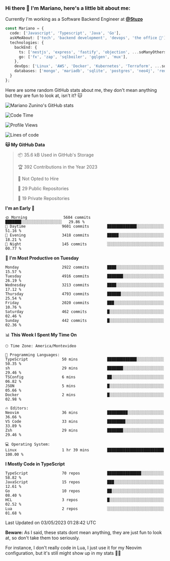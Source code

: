 ### Hi there 👋 I'm Mariano, here's a little bit about me:

Currently I'm working as a Software Backend Engineer at [**@Stuzo**](https://www.stuzo.com/)

```ts
const Mariano = {
  code: ['Javascript', 'Typescript', 'Java', 'Go'],
  askMeAbout: ['tech', 'backend development', 'devops', 'the office 💼'],
  technologies: {
    backEnd: {
      ts: ['nestjs', 'express', 'fastify', 'objection', ...soManyOthersFrameworks],
      go: ['fx', 'zap', 'sqlboiler', 'gqlgen', 'mux'],
    },
    devOps: ['Linux', 'AWS', 'Docker', 'Kubernetes', 'Terraform', ...soManyOthersTools],
    databases: ['mongo', 'mariadb', 'sqlite', 'postgres', 'neo4j', 'redis'],
  }
};
```

Here are some random GitHub stats about me, they don't mean anything but they are fun to look at, isn't it? 🐱

![Mariano Zunino's GitHub stats](https://github-readme-stats.vercel.app/api?username=marianozunino&count_private=true&show_icons=true&theme=radical)

<!--START_SECTION:waka-->
![Code Time](http://img.shields.io/badge/Code%20Time-712%20hrs%2053%20mins-blue)

![Profile Views](http://img.shields.io/badge/Profile%20Views-0-blue)

![Lines of code](https://img.shields.io/badge/From%20Hello%20World%20I%27ve%20Written-7.0%20million%20lines%20of%20code-blue)

**🐱 My GitHub Data** 

> 📦 35.6 kB Used in GitHub's Storage 
 > 
> 🏆 392 Contributions in the Year 2023
 > 
> 🚫 Not Opted to Hire
 > 
> 📜 29 Public Repositories 
 > 
> 🔑 19 Private Repositories 
 > 
**I'm an Early 🐤** 

```text
🌞 Morning                5604 commits        ███████░░░░░░░░░░░░░░░░░░   29.86 % 
🌆 Daytime                9601 commits        █████████████░░░░░░░░░░░░   51.16 % 
🌃 Evening                3418 commits        █████░░░░░░░░░░░░░░░░░░░░   18.21 % 
🌙 Night                  145 commits         ░░░░░░░░░░░░░░░░░░░░░░░░░   00.77 % 
```
📅 **I'm Most Productive on Tuesday** 

```text
Monday                   2922 commits        ████░░░░░░░░░░░░░░░░░░░░░   15.57 % 
Tuesday                  4916 commits        ███████░░░░░░░░░░░░░░░░░░   26.19 % 
Wednesday                3213 commits        ████░░░░░░░░░░░░░░░░░░░░░   17.12 % 
Thursday                 4793 commits        ██████░░░░░░░░░░░░░░░░░░░   25.54 % 
Friday                   2020 commits        ███░░░░░░░░░░░░░░░░░░░░░░   10.76 % 
Saturday                 462 commits         █░░░░░░░░░░░░░░░░░░░░░░░░   02.46 % 
Sunday                   442 commits         █░░░░░░░░░░░░░░░░░░░░░░░░   02.36 % 
```


📊 **This Week I Spent My Time On** 

```text
🕑︎ Time Zone: America/Montevideo

💬 Programming Languages: 
TypeScript               50 mins             █████████████░░░░░░░░░░░░   50.35 % 
sh                       29 mins             ███████░░░░░░░░░░░░░░░░░░   29.46 % 
TSConfig                 6 mins              ██░░░░░░░░░░░░░░░░░░░░░░░   06.82 % 
JSON                     5 mins              █░░░░░░░░░░░░░░░░░░░░░░░░   05.66 % 
Docker                   2 mins              █░░░░░░░░░░░░░░░░░░░░░░░░   02.98 % 

🔥 Editors: 
Neovim                   36 mins             █████████░░░░░░░░░░░░░░░░   36.66 % 
VS Code                  33 mins             ████████░░░░░░░░░░░░░░░░░   33.89 % 
Zsh                      29 mins             ███████░░░░░░░░░░░░░░░░░░   29.46 % 

💻 Operating System: 
Linux                    1 hr 39 mins        █████████████████████████   100.00 % 
```

**I Mostly Code in TypeScript** 

```text
TypeScript               70 repos            ███████████████░░░░░░░░░░   58.82 % 
JavaScript               15 repos            ███░░░░░░░░░░░░░░░░░░░░░░   12.61 % 
Go                       10 repos            ██░░░░░░░░░░░░░░░░░░░░░░░   08.40 % 
HCL                      3 repos             █░░░░░░░░░░░░░░░░░░░░░░░░   02.52 % 
Lua                      2 repos             ░░░░░░░░░░░░░░░░░░░░░░░░░   01.68 % 
```




 Last Updated on 03/05/2023 01:28:42 UTC
<!--END_SECTION:waka-->

**Beware:** As I said, these stats dont mean anything, they are just fun to look at, so don't take them too seriously.

For instance, I don't really code in Lua, I just use it for my Neovim configuration, but it's still might show up in my stats 🤷‍♂️
